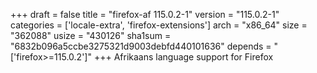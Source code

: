 +++
draft = false
title = "firefox-af 115.0.2-1"
version = "115.0.2-1"
categories = ['locale-extra', 'firefox-extensions']
arch = "x86_64"
size = "362088"
usize = "430126"
sha1sum = "6832b096a5ccbe3275321d9003debfd440101636"
depends = "['firefox>=115.0.2']"
+++
Afrikaans language support for Firefox
